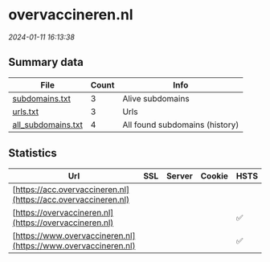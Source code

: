 # overvaccineren.nl
*2024-01-11 16:13:38*
## Summary data
| File       | Count | Info |
|------------|-------|------|
|[subdomains.txt](/data/overvaccineren.nl/subdomains.txt)|3|Alive subdomains|
|[urls.txt](/data/overvaccineren.nl/urls.txt)|3|Urls|
|[all_subdomains.txt](/data/overvaccineren.nl/all_subdomains.txt)|4|All found subdomains (history)|
## Statistics
| Url | SSL | Server | Cookie | HSTS | CSP | XFO | XXP | RP | Tech |Title |
|------------|-------|------|------|------|------|------|------|------|------|------|
|[https://acc.overvaccineren.nl](https://acc.overvaccineren.nl)| || | | | | |:white_check_mark: |Basic HSTS|401 Authorizatio...|
|[https://overvaccineren.nl](https://overvaccineren.nl)| || |:white_check_mark: |:warning: |:white_check_mark: |:white_check_mark: |:white_check_mark: ||301 Moved Perman...|
|[https://www.overvaccineren.nl](https://www.overvaccineren.nl)| || |:white_check_mark: |:warning: |:white_check_mark: |:white_check_mark: |:white_check_mark: ||301 Moved Perman...|